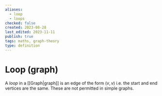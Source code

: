 ```yaml
---
aliases:
  - loop
  - loops
checked: false
created: 2023-08-28
last_edited: 2023-11-11
publish: true
tags: maths, graph-theory
type: definition
---
```

# Loop (graph)

A *loop* in a [[Graph|graph]] is an edge of the form $(v,v)$ i.e. the start and end vertices are the same. These are not permitted in simple graphs.
